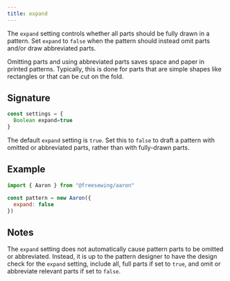 ```yaml
---
title: expand
---
```


The `expand` setting controls whether all parts should be fully
drawn in a pattern.
Set `expand` to `false` when the pattern should instead omit parts and/or
draw abbreviated parts.

Omitting parts and using abbreviated parts saves space and paper
in printed patterns.
Typically, this is done for parts that are simple shapes like
rectangles or that can be cut on the fold.

## Signature

```js
const settings = {
  Boolean expand=true
}
```

The default `expand` setting is `true`.
Set this to `false` to draft a pattern with omitted or abbreviated parts,
rather than with fully-drawn parts.

## Example
```js
import { Aaron } from "@freesewing/aaron"

const pattern = new Aaron({
  expand: false
})
```

## Notes

The `expand` setting does not automatically cause pattern parts to
be omitted or abbreviated.
Instead, it is up to the pattern designer to have the design
check for the `expand` setting,
include all, full parts if set to `true`,
and omit or abbreviate relevant parts if set to `false`.
